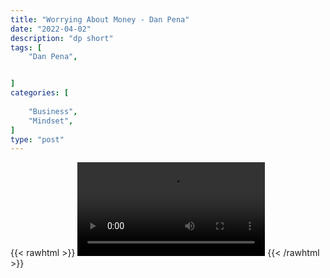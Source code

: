 ```yaml
---
title: "Worrying About Money - Dan Pena"
date: "2022-04-02"
description: "dp short"
tags: [
    "Dan Pena",


]
categories: [
    
    "Business",
    "Mindset",
]
type: "post"
---
```

{{< rawhtml >}}
    <video width="auto" height="auto" controls>
        <source src="https://clips.dev00ps.com/Dan%20Pena/Why%20Dan%20Pena%20Don39t%20Worry%20About%20Saving%20Money%20-%20Dan%20Pena%20Shorts.mp4" type="video/mp4"> 
    </video>
{{< /rawhtml >}}